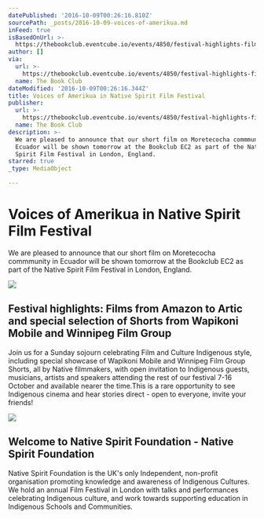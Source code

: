 ```yaml
---
datePublished: '2016-10-09T00:26:16.810Z'
sourcePath: _posts/2016-10-09-voices-of-amerikua.md
inFeed: true
isBasedOnUrl: >-
  https://thebookclub.eventcube.io/events/4850/festival-highlights-films-from-amazon-to-artic-and-special-selection-of-shorts-from-wapikoni-mobile-and-winnipeg-film-group
author: []
via:
  url: >-
    https://thebookclub.eventcube.io/events/4850/festival-highlights-films-from-amazon-to-artic-and-special-selection-of-shorts-from-wapikoni-mobile-and-winnipeg-film-group
  name: The Book Club
dateModified: '2016-10-09T00:26:16.344Z'
title: Voices of Amerikua in Native Spirit Film Festival
publisher:
  url: >-
    https://thebookclub.eventcube.io/events/4850/festival-highlights-films-from-amazon-to-artic-and-special-selection-of-shorts-from-wapikoni-mobile-and-winnipeg-film-group
  name: The Book Club
description: >-
  We are pleased to announce that our short film on Moretecocha commmunity in
  Ecuador will be shown tomorrow at the Bookclub EC2 as part of the Native
  Spirit Film Festival in London, England.
starred: true
_type: MediaObject

---
```

# Voices of Amerikua in Native Spirit Film Festival

We are pleased to announce that our short film on Moretecocha commmunity in Ecuador will be shown tomorrow at the Bookclub EC2 as part of the Native Spirit Film Festival in London, England.

<article style=""><img src="https://s3-us-west-2.amazonaws.com/the-grid-img/p/91d9e6fd1bfaf4286ce0a1fab0455e175230e606.jpg" /><h1>Festival highlights: Films from Amazon to Artic and special selection of Shorts from Wapikoni Mobile and Winnipeg Film Group</h1><p>Join us for a Sunday sojourn celebrating Film and Culture Indigenous style, including special showcase of Wapikoni Mobile and Winnipeg Film Group Shorts, all by Native filmmakers, with open invitation to Indigenous guests, musicians, artists and speakers attending the rest of our festival 7-16 October and available nearer the time.This is a rare opportunity to see Indigenous cinema and hear stories direct - open to everyone, invite your friends!</p></article>

<article style=""><img src="https://s3-us-west-2.amazonaws.com/the-grid-img/p/3b91768345ac91ef727dd9cfa17cb093abdcc41b.jpg" /><h1>Welcome to Native Spirit Foundation - Native Spirit Foundation</h1><p>Native Spirit Foundation is the UK's only Independent, non-profit organisation promoting knowledge and awareness of Indigenous Cultures. We hold an annual Film Festival in London with talks and performances celebrating Indigenous culture, and work towards supporting education in Indigenous Schools and Communities.</p></article>